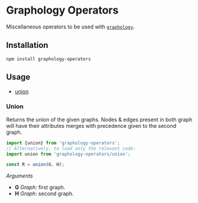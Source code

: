 # Graphology Operators

Miscellaneous operators to be used with [`graphology`](https://graphology.github.io).

## Installation

```
npm install graphology-operators
```

## Usage

* [union](#union)

### Union

Returns the union of the given graphs. Nodes & edges present in both graph will have their attributes merges with precedence given to the second graph.

```js
import {union} from 'graphology-operators';
// Alternatively, to load only the relevant code:
import union from 'graphology-operators/union';

const R = union(G, H);
```

*Arguments*

* **G** *Graph*: first graph.
* **H** *Graph*: second graph.
